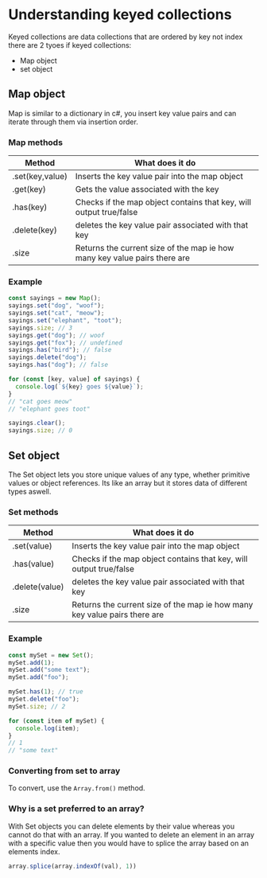 # Understanding keyed collections
Keyed collections are data collections that are ordered by key not index
there are 2 tyoes if keyed collections:
- Map object
- set object

## Map object

Map is similar to a dictionary in c#, you insert key value pairs and can iterate through them via insertion order.

### Map methods

|Method|What does it do|
|---|---|
|.set(key,value)|Inserts the key value pair into the map object|
|.get(key)|Gets the value associated with the key|
|.has(key)|Checks if the map object contains that key, will output true/false|
|.delete(key)|deletes the key value pair associated with that key|
|.size|Returns the current size of the map ie how many key value pairs there are|

### Example

```js
const sayings = new Map();
sayings.set("dog", "woof");
sayings.set("cat", "meow");
sayings.set("elephant", "toot");
sayings.size; // 3
sayings.get("dog"); // woof
sayings.get("fox"); // undefined
sayings.has("bird"); // false
sayings.delete("dog");
sayings.has("dog"); // false

for (const [key, value] of sayings) {
  console.log(`${key} goes ${value}`);
}
// "cat goes meow"
// "elephant goes toot"

sayings.clear();
sayings.size; // 0

```
## Set object

The Set object lets you store unique values of any type, whether primitive values or object references. Its like an array but it stores data of different types aswell.

### Set methods
|Method|What does it do|
|---|---|
|.set(value)|Inserts the key value pair into the map object|
|.has(value)|Checks if the map object contains that key, will output true/false|
|.delete(value)|deletes the key value pair associated with that key|
|.size|Returns the current size of the map ie how many key value pairs there are|

### Example

```js
const mySet = new Set();
mySet.add(1);
mySet.add("some text");
mySet.add("foo");

mySet.has(1); // true
mySet.delete("foo");
mySet.size; // 2

for (const item of mySet) {
  console.log(item);
}
// 1
// "some text"

```
### Converting from set to array

To convert, use the `Array.from()` method.

### Why is a set preferred to an array?

With Set objects you can delete elements by their value whereas you cannot do that with an array. If you wanted to delete an element in an array with a specific value then you would have to splice the array based on an elements index.

```js
array.splice(array.indexOf(val), 1))
```
